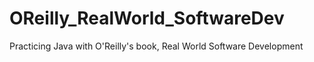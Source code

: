 # OReilly_RealWorld_SoftwareDev
Practicing Java with O'Reilly's book, Real World Software Development
